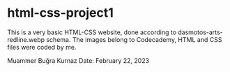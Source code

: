 # html-css-project1

This is a very basic HTML-CSS website, done according to dasmotos-arts-redline.webp schema.
The images belong to Codecademy, HTML and CSS files were coded by me.

Muammer Buğra Kurnaz
Date: February 22, 2023

